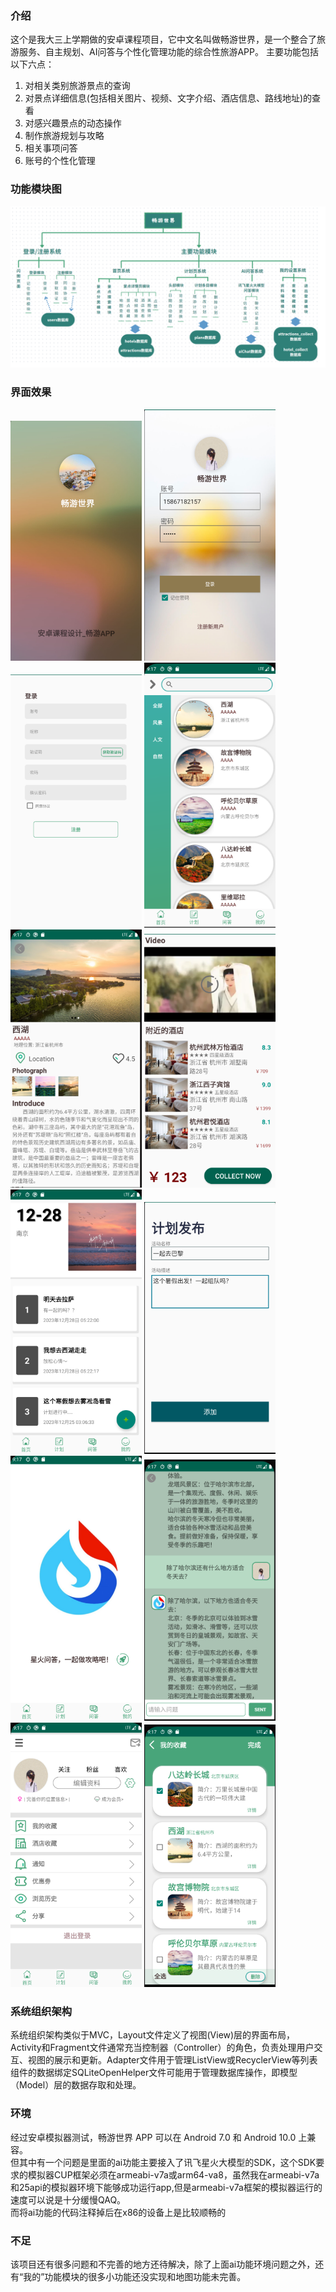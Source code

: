 ### 介绍
这个是我大三上学期做的安卓课程项目，它中文名叫做畅游世界，是一个整合了旅游服务、自主规划、AI问答与个性化管理功能的综合性旅游APP。
主要功能包括以下六点：
1. 对相关类别旅游景点的查询
2. 对景点详细信息(包括相关图片、视频、文字介绍、酒店信息、路线地址)的查看
3. 对感兴趣景点的动态操作
4. 制作旅游规划与攻略
5. 相关事项问答
6. 账号的个性化管理

### 功能模块图
![image](https://github.com/Yaqu-qx/TravelerDemo/blob/master/images/%E5%9B%BE%E7%89%871.png)

### 界面效果
<img src="https://github.com/Yaqu-qx/TravelerDemo/blob/master/images/%E5%9B%BE%E7%89%872.png" width="210px"> <img src="https://github.com/Yaqu-qx/TravelerDemo/blob/master/images/%E5%9B%BE%E7%89%873.png" width="210px"> <img src="https://github.com/Yaqu-qx/TravelerDemo/blob/master/images/%E5%9B%BE%E7%89%874.png" width="210px"> <img src="https://github.com/Yaqu-qx/TravelerDemo/blob/master/images/%E5%9B%BE%E7%89%875.png" width="210px"><img src="https://github.com/Yaqu-qx/TravelerDemo/blob/master/images/%E5%9B%BE%E7%89%876.png" width="210px"> <img src="https://github.com/Yaqu-qx/TravelerDemo/blob/master/images/%E5%9B%BE%E7%89%877.png" width="210px"> <img src="https://github.com/Yaqu-qx/TravelerDemo/blob/master/images/%E5%9B%BE%E7%89%878.png" width="210px"> <img src="https://github.com/Yaqu-qx/TravelerDemo/blob/master/images/%E5%9B%BE%E7%89%879.png" width="210px"><img src="https://github.com/Yaqu-qx/TravelerDemo/blob/master/images/%E5%9B%BE%E7%89%8710.png" width="210px"> <img src="https://github.com/Yaqu-qx/TravelerDemo/blob/master/images/%E5%9B%BE%E7%89%8711.png" width="210px"> <img src="https://github.com/Yaqu-qx/TravelerDemo/blob/master/images/%E5%9B%BE%E7%89%8712.png" width="210px"> <img src="https://github.com/Yaqu-qx/TravelerDemo/blob/master/images/%E5%9B%BE%E7%89%8713.png" width="210px">

### 系统组织架构
系统组织架构类似于MVC，Layout文件定义了视图(View)层的界面布局，Activity和Fragment文件通常充当控制器（Controller）的角色，负责处理用户交互、视图的展示和更新。Adapter文件用于管理ListView或RecyclerView等列表组件的数据绑定SQLiteOpenHelper文件可能用于管理数据库操作，即模型（Model）层的数据存取和处理。

### 环境
经过安卓模拟器测试，畅游世界 APP 可以在 Android 7.0 和 Android 10.0 上兼容。 <br>
但其中有一个问题是里面的ai功能主要接入了讯飞星火大模型的SDK，这个SDK要求的模拟器CUP框架必须在armeabi-v7a或arm64-va8，虽然我在armeabi-v7a和25api的模拟器环境下能够成功运行app,但是armeabi-v7a框架的模拟器运行的速度可以说是十分缓慢QAQ。<br>
而将ai功能的代码注释掉后在x86的设备上是比较顺畅的

### 不足
该项目还有很多问题和不完善的地方还待解决，除了上面ai功能环境问题之外，还有“我的”功能模块的很多小功能还没实现和地图功能未完善。
